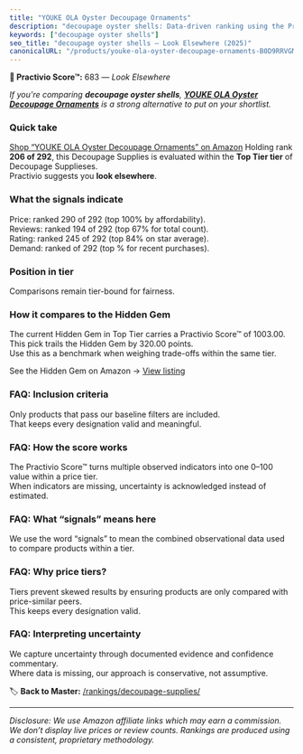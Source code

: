 ```yaml
---
title: "YOUKE OLA Oyster Decoupage Ornaments"
description: "decoupage oyster shells: Data-driven ranking using the Practivio Score™. Positioned by quality, value, demand, findability, momentum."
keywords: ["decoupage oyster shells"]
seo_title: "decoupage oyster shells — Look Elsewhere (2025)"
canonicalURL: "/products/youke-ola-oyster-decoupage-ornaments-B0D9RRVGM6/"
---
```


**🚫 Practivio Score™:** 683 — _Look Elsewhere_


*If you're comparing **decoupage oyster shells**, **[YOUKE OLA Oyster Decoupage Ornaments](https://www.amazon.com/dp/B0D9RRVGM6?tag=practivio-20)** is a strong alternative to put on your shortlist.*
### Quick take
[Shop “YOUKE OLA Oyster Decoupage Ornaments” on Amazon](https://www.amazon.com/dp/B0D9RRVGM6?tag=practivio-20)
Holding rank **206 of 292**, this Decoupage Supplies is evaluated within the **Top Tier tier** of Decoupage Supplieses.  
Practivio suggests you **look elsewhere**.

### What the signals indicate
Price: ranked 290 of 292 (top 100% by affordability).  
Reviews: ranked 194 of 292 (top 67% for total count).  
Rating: ranked 245 of 292 (top 84% on star average).  
Demand: ranked  of 292 (top % for recent purchases).

### Position in tier
Comparisons remain tier-bound for fairness.

### How it compares to the Hidden Gem
The current Hidden Gem in Top Tier carries a Practivio Score™ of 1003.00.  
This pick trails the Hidden Gem by 320.00 points.  
Use this as a benchmark when weighing trade-offs within the same tier.  

See the Hidden Gem on Amazon → [View listing](https://www.amazon.com/dp/B07Y6RWHP1?tag=practivio-20)

### FAQ: Inclusion criteria
Only products that pass our baseline filters are included.  
That keeps every designation valid and meaningful.

### FAQ: How the score works
The Practivio Score™ turns multiple observed indicators into one 0–100 value within a price tier.  
When indicators are missing, uncertainty is acknowledged instead of estimated.

### FAQ: What “signals” means here
We use the word “signals” to mean the combined observational data used to compare products within a tier.

### FAQ: Why price tiers?
Tiers prevent skewed results by ensuring products are only compared with price-similar peers.  
This keeps every designation valid.

### FAQ: Interpreting uncertainty
We capture uncertainty through documented evidence and confidence commentary.  
Where data is missing, our approach is conservative, not assumptive.


🏷️ **Back to Master:** [/rankings/decoupage-supplies/](/rankings/decoupage-supplies/)

---
_Disclosure: We use Amazon affiliate links which may earn a commission. We don’t display live prices or review counts. Rankings are produced using a consistent, proprietary methodology._
